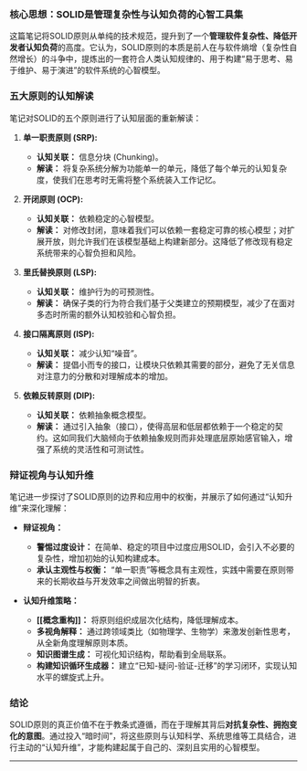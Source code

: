 ### 核心思想：SOLID是管理复杂性与认知负荷的心智工具集

这篇笔记将SOLID原则从单纯的技术规范，提升到了一个**管理软件复杂性、降低开发者认知负荷**的高度。它认为，SOLID原则的本质是前人在与软件熵增（复杂性自然增长）的斗争中，提炼出的一套符合人类认知规律的、用于构建“易于思考、易于维护、易于演进”的软件系统的心智模型。

### 五大原则的认知解读

笔记对SOLID的五个原则进行了认知层面的重新解读：

1.  **单一职责原则 (SRP):**
    *   **认知关联：** 信息分块 (Chunking)。
    *   **解读：** 将复杂系统分解为功能单一的单元，降低了每个单元的认知复杂度，使我们在思考时无需将整个系统装入工作记忆。

2.  **开闭原则 (OCP):**
    *   **认知关联：** 依赖稳定的心智模型。
    *   **解读：** 对修改封闭，意味着我们可以依赖一套稳定可靠的核心模型；对扩展开放，则允许我们在该模型基础上构建新部分。这降低了修改现有稳定系统带来的心智负担和风险。

3.  **里氏替换原则 (LSP):**
    *   **认知关联：** 维护行为的可预测性。
    *   **解读：** 确保子类的行为符合我们基于父类建立的预期模型，减少了在面对多态时所需的额外认知校验和心智负担。

4.  **接口隔离原则 (ISP):**
    *   **认知关联：** 减少认知“噪音”。
    *   **解读：** 提倡小而专的接口，让模块只依赖其需要的部分，避免了无关信息对注意力的分散和对理解成本的增加。

5.  **依赖反转原则 (DIP):**
    *   **认知关联：** 依赖抽象概念模型。
    *   **解读：** 通过引入抽象（接口），使得高层和低层都依赖于一个稳定的契约。这如同我们大脑倾向于依赖抽象规则而非处理底层原始感官输入，增强了系统的灵活性和可测试性。

### 辩证视角与认知升维

笔记进一步探讨了SOLID原则的边界和应用中的权衡，并展示了如何通过“认知升维”来深化理解：

*   **辩证视角：**
    *   **警惕过度设计：** 在简单、稳定的项目中过度应用SOLID，会引入不必要的复杂性，增加初始的认知构建成本。
    *   **承认主观性与权衡：** “单一职责”等概念具有主观性，实践中需要在原则带来的长期收益与开发效率之间做出明智的折衷。

*   **认知升维策略：**
    *   **[[概念重构]]：** 将原则组织成层次化结构，降低理解成本。
    *   **多视角解释：** 通过跨领域类比（如物理学、生物学）来激发创新性思考，从全新角度理解原则本质。
    *   **知识图谱生成：** 可视化知识结构，帮助看到全局联系。
    *   **构建知识循环生成器：** 建立“已知-疑问-验证-迁移”的学习闭环，实现认知水平的螺旋式上升。

### 结论

SOLID原则的真正价值不在于教条式遵循，而在于理解其背后**对抗复杂性、拥抱变化的意图**。通过投入“暗时间”，将这些原则与认知科学、系统思维等工具结合，进行主动的“认知升维”，才能构建起属于自己的、深刻且实用的心智模型。

---
